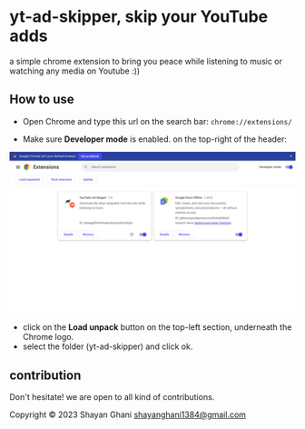 # yt-ad-skipper, skip your YouTube adds 

a simple chrome extension to bring you peace while listening to music or watching any media on Youtube :)) 

## How to use 

- Open Chrome and type this url on the search bar:
  `chrome://extensions/`

- Make sure **Developer mode** is enabled. on the top-right of the header: 

![extension page](./src/extensions.png)

- click on the **Load unpack** button on the top-left section, underneath the Chrome logo.
- select the folder (yt-ad-skipper) and click ok. 

## contribution

Don't hesitate! we are open to all kind of contributions.

Copyright © 2023 Shayan Ghani shayanghani1384@gmail.com
